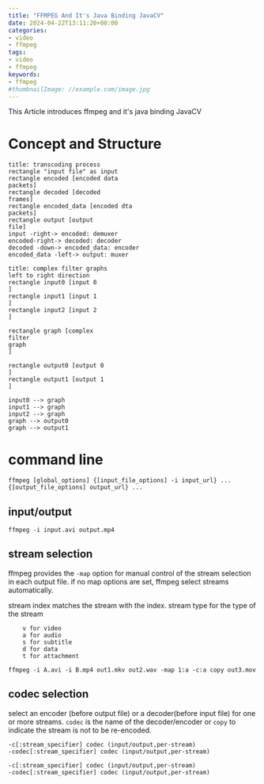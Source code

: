 ```yaml
---
title: "FFMPEG And It's Java Binding JavaCV"
date: 2024-04-22T13:11:20+08:00
categories:
- video
- ffmpeg
tags:
- video
- ffmpeg
keywords:
- ffmpeg
#thumbnailImage: //example.com/image.jpg
---
```

This Article introduces ffmpeg and it's java binding JavaCV

# Concept and Structure

``` plantuml
title: transcoding process
rectangle "input file" as input
rectangle encoded [encoded data
packets]
rectangle decoded [decoded
frames]
rectangle encoded_data [encoded dta
packets]
rectangle output [output 
file]
input -right-> encoded: demuxer
encoded-right-> decoded: decoder
decoded -down-> encoded_data: encoder
encoded_data -left-> output: muxer

```

```plantuml
title: complex filter graphs
left to right direction
rectangle input0 [input 0
]
rectangle input1 [input 1
]
rectangle input2 [input 2
]

rectangle graph [complex
filter
graph
]

rectangle output0 [output 0
]
rectangle output1 [output 1
]

input0 --> graph
input1 --> graph
input2 --> graph
graph --> output0
graph --> output1
```






# command line
```
ffmpeg [global_options] {[input_file_options] -i input_url} ... {[output_file_options] output_url} ...
```



## input/output
```
ffmpeg -i input.avi output.mp4
```



## stream selection
ffmpeg provides the `-map` option for manual control of the stream selection in each output file. if no map options are set, ffmpeg select streams automatically.

stream index matches the stream with the index.
stream type for the type of the stream 
```
    v for video
    a for audio
    s for subtitle
    d for data
    t for attachment
```


```
ffmpeg -i A.avi -i B.mp4 out1.mkv out2.wav -map 1:a -c:a copy out3.mov
```

## codec selection
select an encoder (before output file) or a decoder(before input file) for one or more streams.
`codec` is the name of the decoder/encoder or `copy` to indicate the stream is not to be re-encoded.

```
-c[:stream_specifier] codec (input/output,per-stream)
-codec[:stream_specifier] codec (input/output,per-stream)
```











```
-c[:stream_specifier] codec (input/output,per-stream)
-codec[:stream_specifier] codec (input/output,per-stream) 
```
